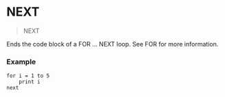 # NEXT

> NEXT

Ends the code block of a FOR ... NEXT loop. See FOR for more information.

### Example

```
for i = 1 to 5
    print i
next
```


